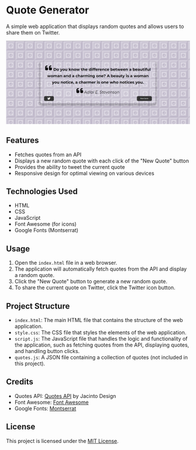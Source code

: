 # Quote Generator

A simple web application that displays random quotes and allows users to share them on Twitter.

![Quote Generator Screenshot](Quote%20generator/image.png)

## Features
- Fetches quotes from an API
- Displays a new random quote with each click of the "New Quote" button
- Provides the ability to tweet the current quote
- Responsive design for optimal viewing on various devices

## Technologies Used

- HTML
- CSS
- JavaScript
- Font Awesome (for icons)
- Google Fonts (Montserrat)

## Usage        

1. Open the `index.html` file in a web browser.
2. The application will automatically fetch quotes from the API and display a random quote.
3. Click the "New Quote" button to generate a new random quote.
4. To share the current quote on Twitter, click the Twitter icon button.

## Project Structure

- `index.html`: The main HTML file that contains the structure of the web application.
- `style.css`: The CSS file that styles the elements of the web application.
- `script.js`: The JavaScript file that handles the logic and functionality of the application, such as fetching quotes from the API, displaying quotes, and handling button clicks.
- `quotes.js`: A JSON file containing a collection of quotes (not included in this project).

## Credits

- Quotes API: [Quotes API](https://jacintodesign.github.io/quotes-api/data/quotes.json) by Jacinto Design
- Font Awesome: [Font Awesome](https://fontawesome.com/)
- Google Fonts: [Montserrat](https://fonts.google.com/specimen/Montserrat)

## License

This project is licensed under the [MIT License](LICENSE).
